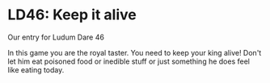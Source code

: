 # LD46: Keep it alive
Our entry for Ludum Dare 46


In this game you are the royal taster. You need to keep your king alive! Don't let him eat poisoned food or inedible stuff
or just something he does feel like eating today.
